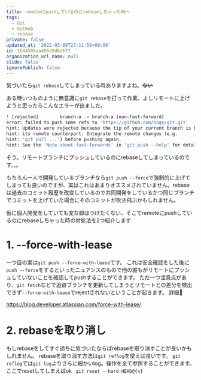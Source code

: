 ```yaml
---
title: remoteにpushしているのにrebaseしちゃった時〜
tags:
  - Git
  - GitHub
  - rebase
private: false
updated_at: '2022-03-09T23:11:59+09:00'
id: 1044509aa486d9d6d677
organization_url_name: null
slide: false
ignorePublish: false
---
```

気づいたら```git rebase```してしまっている時ありますよね。~~ない~~

ある時いつものように無意識に```git rebase```を打って作業、よしリモートに上げようと思ったらこんなエラーが出ました。
```bash
! [rejected]        branch-a -> branch-a (non-fast-forward)
error: failed to push some refs to 'https://github.com/hoge/git.git'
hint: Updates were rejected because the tip of your current branch is behind
hint: its remote counterpart. Integrate the remote changes (e.g.
hint: 'git pull ...') before pushing again.
hint: See the 'Note about fast-forwards' in 'git push --help' for details.
```

そう。リモートブランチにプッシュしているのにrebaseしてしまっているのです。。。

もちろん一人で開発しているブランチなら```git push --force```で強制的に上げてしまっても良いのですが、実はこれはあまりオススメされていません。rebaseは過去のコミット履歴を改変しているので共同開発をしているかつ同じブランチでコミットを上げていた場合にそのコミットが吹き飛ぶかもしれません。

仮に個人開発をしていても変な癖はつけたくない、そこでremoteにpushしているのにrebaseしちゃった時の対処法を2つ紹介します

# 1. --force-with-lease
一つ目の案は```git push --force-with-lease```です。
これは安全確認をした後に```push --force```をするといったニュアンスのもので他の誰もがリモートにプッシュしていないことを確認してpushすることができます。
ただ一つ注意点があり、```git fetch```などで追跡ブランチを更新してしまうとリモートとの差分を検出できず```--force-with-lease```でrejectされないということが起きます。
詳細🔽

https://blog.developer.atlassian.com/force-with-lease/

# 2. rebaseを取り消し
もしrebaseをしてすぐ過ちに気づいたならばrebaseを取り消すことが良いかもしれません。
rebaseを取り消す方法は```git reflog```を使えば良いです。
```git reflog```では```git log```よりさらに細かいlog。操作を全て参照することができます。
ここでresetしてしまえばok
``` git reset --hard HEAD@{n}```
